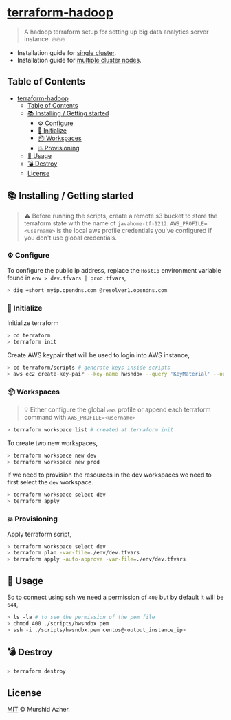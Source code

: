 # [terraform-hadoop](https://github.com/murshidazher/terraform-hadoop)

> A hadoop terraform setup for setting up big data analytics server instance. 🔥🔥🔥

- Installation guide for [single cluster](https://ruslanmv.com/blog/Cloudera-HDP-Sanbox-on-AWS).
- Installation guide for [multiple cluster nodes](https://docs.google.com/document/d/1jsf8iU_mvcbhSqoh-VXGDxmHvpYcvsdn9rxbA0nj624/edit).

## Table of Contents

- [terraform-hadoop](#terraform-hadoop)
  - [Table of Contents](#table-of-contents)
  - [📚 Installing / Getting started](#-installing--getting-started)
    - [⚙️ Configure](#️-configure)
    - [🏁 Initialize](#-initialize)
    - [📦 Workspaces](#-workspaces)
    - [💥 Provisioning](#-provisioning)
  - [🚀 Usage](#-usage)
  - [💣 Destroy](#-destroy)
  - [License](#license)

## 📚 Installing / Getting started

> ⚠️ Before running the scripts, create a remote s3 bucket to store the terraform state with the name of `javahome-tf-1212`. `AWS_PROFILE=<username>` is the local aws profile credentials you've configured if you don't use global credentials.

### ⚙️ Configure

To configure the public ip address, replace the `HostIp` environment variable found in `env > dev.tfvars | prod.tfvars`,

```sh
> dig +short myip.opendns.com @resolver1.opendns.com
```

### 🏁 Initialize

Initialize terraform

```sh
> cd terraform
> terraform init
```

Create AWS keypair that will be used to login into AWS instance,

```sh
> cd terraform/scripts # generate keys inside scripts
> aws ec2 create-key-pair --key-name hwsndbx --query 'KeyMaterial' --output text > hwsndbx.pem
```

### 📦 Workspaces

> 💡 Either configure the global `aws` profile or append each terraform command with `AWS_PROFILE=<username>`

```sh
> terraform workspace list # created at terraform init
```

To create two new workspaces,

```sh
> terraform workspace new dev
> terraform workspace new prod
```

If we need to provision the resources in the dev workspaces we need to first select the `dev` workspace.

```sh
> terraform workspace select dev
> terraform apply
```

### 💥 Provisioning

Apply terraform script,

```sh
> terraform workspace select dev
> terraform plan -var-file=./env/dev.tfvars
> terraform apply -auto-approve -var-file=./env/dev.tfvars 
```

## 🚀 Usage

So to connect using ssh we need a permission of `400` but by default it will be `644`,

```sh
> ls -la # to see the permission of the pem file
> chmod 400 ./scripts/hwsndbx.pem
> ssh -i ./scripts/hwsndbx.pem centos@<output_instance_ip>
```

## 💣 Destroy

```sh
> terraform destroy
```

## License

[MIT](./LICENSE) © Murshid Azher.

